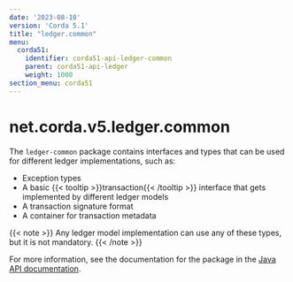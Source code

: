 ```yaml
---
date: '2023-08-10'
version: 'Corda 5.1'
title: "ledger.common"
menu:
  corda51:
    identifier: corda51-api-ledger-common
    parent: corda51-api-ledger
    weight: 1000
section_menu: corda51
---
```

# net.corda.v5.ledger.common

The `ledger-common` package contains interfaces and types that can be used for different ledger implementations, such as:
* Exception types
* A basic {{< tooltip >}}transaction{{< /tooltip >}} interface that gets implemented by different ledger models
* A transaction signature format
* A container for transaction metadata

{{< note >}}
Any ledger model implementation can use any of these types, but it is not mandatory.
{{< /note >}}

For more information, see the documentation for the package in the <a href="/en/api-ref/corda/corda/{{<version-num>}}/net/corda/v5/ledger/common/package-summary.html" target=" blank">Java API documentation</a>.

